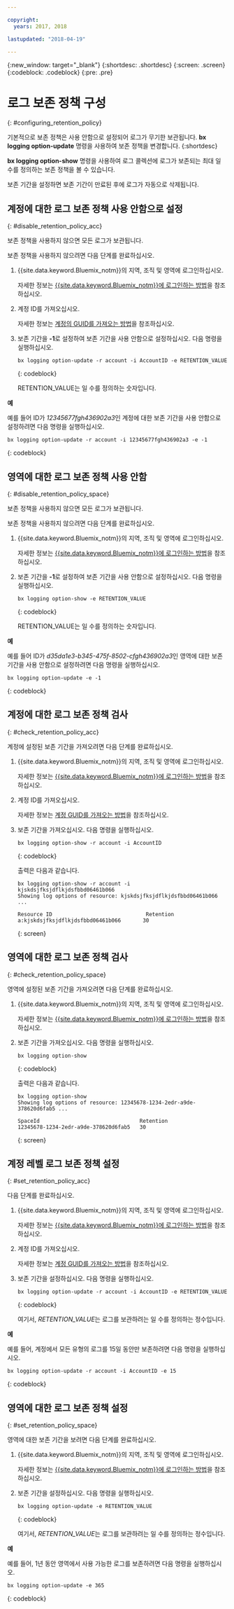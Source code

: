 ```yaml
---

copyright:
  years: 2017, 2018

lastupdated: "2018-04-19"

---
```


{:new_window: target="_blank"}
{:shortdesc: .shortdesc}
{:screen: .screen}
{:codeblock: .codeblock}
{:pre: .pre}

# 로그 보존 정책 구성
{: #configuring_retention_policy}

기본적으로 보존 정책은 사용 안함으로 설정되어 로그가 무기한 보관됩니다. **bx logging option-update** 명령을 사용하여 보존 정책을 변경합니다.
{:shortdesc}

**bx logging option-show** 명령을 사용하여 로그 콜렉션에 로그가 보존되는 최대 일 수를 정의하는 보존 정책을 볼 수 있습니다. 

보존 기간을 설정하면 보존 기간이 만료된 후에 로그가 자동으로 삭제됩니다.


## 계정에 대한 로그 보존 정책 사용 안함으로 설정
{: #disable_retention_policy_acc}

보존 정책을 사용하지 않으면 모든 로그가 보관됩니다. 

보존 정책을 사용하지 않으려면 다음 단계를 완료하십시오.

1. {{site.data.keyword.Bluemix_notm}}의 지역, 조직 및 영역에 로그인하십시오. 

    자세한 정보는 [{{site.data.keyword.Bluemix_notm}}에 로그인하는 방법](/docs/services/CloudLogAnalysis/qa/cli_qa.html#login)을 참조하십시오.
	
2. 계정 ID를 가져오십시오.

    자세한 정보는 [계정의 GUID를 가져오는 방법](/docs/services/CloudLogAnalysis/qa/cli_qa.html#account_guid)을 참조하십시오.
    
3. 보존 기간을 **-1**로 설정하여 보존 기간을 사용 안함으로 설정하십시오. 다음 명령을 실행하십시오.

    ```
    bx logging option-update -r account -i AccountID -e RETENTION_VALUE
	```
    {: codeblock}
	
	RETENTION_VALUE는 일 수를 정의하는 숫자입니다.
    
**예**
    
예를 들어 ID가 *12345677fgh436902a3*인 계정에 대한 보존 기간을 사용 안함으로 설정하려면 다음 명령을 실행하십시오.

```
bx logging option-update -r account -i 12345677fgh436902a3 -e -1
```
{: codeblock}


## 영역에 대한 로그 보존 정책 사용 안함
{: #disable_retention_policy_space}

보존 정책을 사용하지 않으면 모든 로그가 보관됩니다.  

보존 정책을 사용하지 않으려면 다음 단계를 완료하십시오.

1. {{site.data.keyword.Bluemix_notm}}의 지역, 조직 및 영역에 로그인하십시오. 

    자세한 정보는 [{{site.data.keyword.Bluemix_notm}}에 로그인하는 방법](/docs/services/CloudLogAnalysis/qa/cli_qa.html#login)을 참조하십시오.
    
2. 보존 기간을 **-1**로 설정하여 보존 기간을 사용 안함으로 설정하십시오. 다음 명령을 실행하십시오.

    ```
    bx logging option-show -e RETENTION_VALUE
	```
    {: codeblock}
	
	RETENTION_VALUE는 일 수를 정의하는 숫자입니다.
    
**예**
    
예를 들어 ID가 *d35da1e3-b345-475f-8502-cfgh436902a3*인 영역에 대한 보존 기간을 사용 안함으로 설정하려면 다음 명령을 실행하십시오.

```
bx logging option-update -e -1
```
{: codeblock}


## 계정에 대한 로그 보존 정책 검사
{: #check_retention_policy_acc}

계정에 설정된 보존 기간을 가져오려면 다음 단계를 완료하십시오.

1. {{site.data.keyword.Bluemix_notm}}의 지역, 조직 및 영역에 로그인하십시오. 

    자세한 정보는 [{{site.data.keyword.Bluemix_notm}}에 로그인하는 방법](/docs/services/CloudLogAnalysis/qa/cli_qa.html#login)을 참조하십시오.

2. 계정 ID를 가져오십시오.

    자세한 정보는 [계정 GUID를 가져오는 방법](/docs/services/CloudLogAnalysis/qa/cli_qa.html#account_guid)을 참조하십시오.
    
3. 보존 기간을 가져오십시오. 다음 명령을 실행하십시오.

    ```
    bx logging option-show -r account -i AccountID
    ```
    {: codeblock}

    출력은 다음과 같습니다.

    ```
    bx logging option-show -r account -i kjskdsjfksjdflkjdsfbbd06461b066
    Showing log options of resource: kjskdsjfksjdflkjdsfbbd06461b066 ...

    Resource ID                              Retention   
    a:kjskdsjfksjdflkjdsfbbd06461b066       30   
	```
    {: screen}
	
## 영역에 대한 로그 보존 정책 검사
{: #check_retention_policy_space}

영역에 설정된 보존 기간을 가져오려면 다음 단계를 완료하십시오.

1. {{site.data.keyword.Bluemix_notm}}의 지역, 조직 및 영역에 로그인하십시오. 

    자세한 정보는 [{{site.data.keyword.Bluemix_notm}}에 로그인하는 방법](/docs/services/CloudLogAnalysis/qa/cli_qa.html#login)을 참조하십시오.
    
2. 보존 기간을 가져오십시오. 다음 명령을 실행하십시오.

    ```
    bx logging option-show
    ```
    {: codeblock}

    출력은 다음과 같습니다.

    ```
    bx logging option-show
    Showing log options of resource: 12345678-1234-2edr-a9de-378620d6fab5 ...

    SpaceId                                Retention   
    12345678-1234-2edr-a9de-378620d6fab5   30   
	```
    {: screen}
    


## 계정 레벨 로그 보존 정책 설정
{: #set_retention_policy_acc}

다음 단계를 완료하십시오.

1. {{site.data.keyword.Bluemix_notm}}의 지역, 조직 및 영역에 로그인하십시오. 

    자세한 정보는 [{{site.data.keyword.Bluemix_notm}}에 로그인하는 방법](/docs/services/CloudLogAnalysis/qa/cli_qa.html#login)을 참조하십시오.

2. 계정 ID를 가져오십시오.

    자세한 정보는 [계정 GUID를 가져오는 방법](/docs/services/CloudLogAnalysis/qa/cli_qa.html#account_guid)을 참조하십시오.
    
3. 보존 기간을 설정하십시오. 다음 명령을 실행하십시오.

    ```
    bx logging option-update -r account -i AccountID -e RETENTION_VALUE
    ```
    {: codeblock}
    
    여기서, *RETENTION_VALUE*는 로그를 보관하려는 일 수를 정의하는 정수입니다. 
    
    
**예**
    
예를 들어, 계정에서 모든 유형의 로그를 15일 동안만 보존하려면 다음 명령을 실행하십시오.

```
bx logging option-update -r account -i AccountID -e 15
```
{: codeblock}



## 영역에 대한 로그 보존 정책 설정
{: #set_retention_policy_space}

영역에 대한 보존 기간을 보려면 다음 단계를 완료하십시오.

1. {{site.data.keyword.Bluemix_notm}}의 지역, 조직 및 영역에 로그인하십시오. 

    자세한 정보는 [{{site.data.keyword.Bluemix_notm}}에 로그인하는 방법](/docs/services/CloudLogAnalysis/qa/cli_qa.html#login)을 참조하십시오.
    
2. 보존 기간을 설정하십시오. 다음 명령을 실행하십시오.

    ```
    bx logging option-update -e RETENTION_VALUE
    ```
    {: codeblock}
    
    여기서, *RETENTION_VALUE*는 로그를 보관하려는 일 수를 정의하는 정수입니다.
    
    
**예**
    
예를 들어, 1년 동안 영역에서 사용 가능한 로그를 보존하려면 다음 명령을 실행하십시오.

```
bx logging option-update -e 365
```
{: codeblock}




